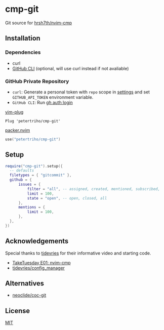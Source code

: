 # cmp-git

Git source for [hrsh7th/nvim-cmp](https://github.com/hrsh7th/nvim-cmp)

## Installation

### Dependencies

- curl
- [GitHub CLI](https://cli.github.com/) (optional, will use curl instead if not avaliable)

### GitHub Private Repository

- `curl`: Generate a personal token with `repo` scope in
  [settings](https://github.com/settings/tokens) and set `GITHUB_API_TOKEN`
  environment variable.
- `GitHub CLI`: Run [gh auth login](https://cli.github.com/manual/gh_auth_login)

[vim-plug](https://github.com/junegunn/vim-plug)

```vim
Plug 'petertriho/cmp-git'
```

[packer.nvim](https://github.com/wbthomason/packer.nvim)

```lua
use("petertriho/cmp-git")
```

## Setup

```lua
require("cmp-git").setup({
  -- defaults
  filetypes = { "gitcommit" },
  github = {
      issues = {
          filter = "all", -- assigned, created, mentioned, subscribed, all, repos
          limit = 100,
          state = "open", -- open, closed, all
      },
      mentions = {
          limit = 100,
      },
  },
})
```

## Acknowledgements

Special thanks to [tjdevries](https://github.com/tjdevries) for their informative video and starting code.

- [TakeTuesday E01: nvim-cmp](https://www.youtube.com/watch?v=_DnmphIwnjo)
- [tjdevries/config_manager](https://github.com/tjdevries/config_manager)

## Alternatives

- [neoclide/coc-git](https://github.com/neoclide/coc-git)

## License

[MIT](https://choosealicense.com/licenses/mit/)
